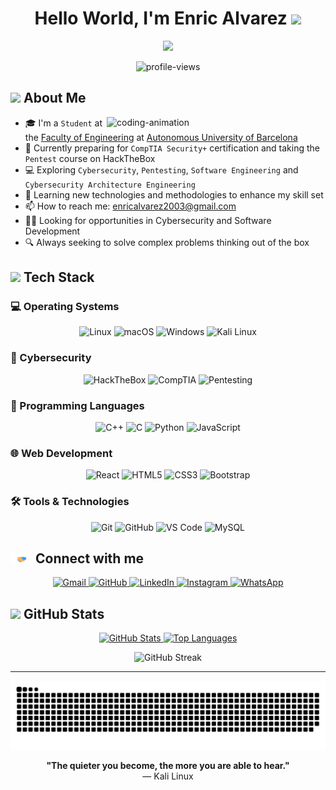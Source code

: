 <h1 align="center">Hello World, I'm Enric Alvarez <img src="https://media.giphy.com/media/hvRJCLFzcasrR4ia7z/giphy.gif" width="35"></h1>

<p align="center">
  <a href="https://github.com/DenverCoder1/readme-typing-svg"><img src="https://readme-typing-svg.herokuapp.com?font=Time+New+Roman&color=%23C8BE25&size=25&center=true&vCenter=true&width=600&height=100&lines=Software+Engineer+Student;Cybersecurity+Enthusiast;Always+learning+new+things"></a>
</p>

<p align="center">
  <img src="https://komarev.com/ghpvc/?username=enricalv03&label=Profile%20views&color=0047AB&style=flat" alt="profile-views" />
</p>

## <img src="https://raw.githubusercontent.com/nixin72/nixin72/master/wave.gif" width="35"> About Me

<img align="right" src="https://raw.githubusercontent.com/Adam-pw/Adam-pw/main/animation_500_kxa883sd.gif" alt="coding-animation" width="350" />

- 🎓 I'm a `Student` at the [Faculty of Engineering](https://www.uab.cat/web/universitat-autonoma-de-barcelona-1345467954774.html) at [Autonomous University of Barcelona](https://www.uab.cat/)
- 🔐 Currently preparing for `CompTIA Security+` certification and taking the `Pentest` course on HackTheBox
- 💻 Exploring `Cybersecurity`, `Pentesting`, `Software Engineering` and `Cybersecurity Architecture Engineering`
- 🌱 Learning new technologies and methodologies to enhance my skill set
- 📫 How to reach me: [enricalvarez2003@gmail.com](mailto:enricalvarez2003@gmail.com)
- 👨‍💻 Looking for opportunities in Cybersecurity and Software Development
- 🔍 Always seeking to solve complex problems thinking out of the box 

## <img src="https://media2.giphy.com/media/QssGEmpkyEOhBCb7e1/giphy.gif?cid=ecf05e47a0n3gi1bfqntqmob8g9aid1oyj2wr3ds3mg700bl&rid=giphy.gif" width="35"> Tech Stack

### 💻 Operating Systems
<p align="center">
  <img src="https://img.shields.io/badge/Linux-FCC624?style=for-the-badge&logo=linux&logoColor=black" alt="Linux"/>
  <img src="https://img.shields.io/badge/macOS-000000?style=for-the-badge&logo=apple&logoColor=white" alt="macOS"/>
  <img src="https://img.shields.io/badge/Windows-0078D6?style=for-the-badge&logo=windows&logoColor=white" alt="Windows"/>
  <img src="https://img.shields.io/badge/Kali_Linux-557C94?style=for-the-badge&logo=kali-linux&logoColor=white" alt="Kali Linux"/>
</p>

### 🔐 Cybersecurity
<p align="center">
  <img src="https://img.shields.io/badge/HackTheBox-111927?style=for-the-badge&logo=Hack%20The%20Box&logoColor=9FEF00" alt="HackTheBox"/>
  <img src="https://img.shields.io/badge/CompTIA-FF0000?style=for-the-badge&logo=CompTIA&logoColor=white" alt="CompTIA"/>
  <img src="https://img.shields.io/badge/Pentesting-2C2D72?style=for-the-badge&logo=Hack%20The%20Box&logoColor=white" alt="Pentesting"/>
</p>

### 🚀 Programming Languages
<p align="center">
  <img src="https://img.shields.io/badge/C%2B%2B-00599C?style=for-the-badge&logo=c%2B%2B&logoColor=white" alt="C++"/>
  <img src="https://img.shields.io/badge/C-00599C?style=for-the-badge&logo=c&logoColor=white" alt="C"/>
  <img src="https://img.shields.io/badge/Python-3776AB?style=for-the-badge&logo=python&logoColor=white" alt="Python"/>
  <img src="https://img.shields.io/badge/JavaScript-F7DF1E?style=for-the-badge&logo=javascript&logoColor=black" alt="JavaScript"/>
</p>

### 🌐 Web Development
<p align="center">
  <img src="https://img.shields.io/badge/React-20232A?style=for-the-badge&logo=react&logoColor=61DAFB" alt="React"/>
  <img src="https://img.shields.io/badge/HTML5-E34F26?style=for-the-badge&logo=html5&logoColor=white" alt="HTML5"/>
  <img src="https://img.shields.io/badge/CSS3-1572B6?style=for-the-badge&logo=css3&logoColor=white" alt="CSS3"/>
  <img src="https://img.shields.io/badge/Bootstrap-563D7C?style=for-the-badge&logo=bootstrap&logoColor=white" alt="Bootstrap"/>
</p>

### 🛠 Tools & Technologies
<p align="center">
  <img src="https://img.shields.io/badge/Git-F05032?style=for-the-badge&logo=git&logoColor=white" alt="Git"/>
  <img src="https://img.shields.io/badge/GitHub-100000?style=for-the-badge&logo=github&logoColor=white" alt="GitHub"/>
  <img src="https://img.shields.io/badge/VSCode-0078D4?style=for-the-badge&logo=visual%20studio%20code&logoColor=white" alt="VS Code"/>
  <img src="https://img.shields.io/badge/MySQL-4479A1?style=for-the-badge&logo=mysql&logoColor=white" alt="MySQL"/>
</p>

## <img src="https://github.com/0xAbdulKhalid/0xAbdulKhalid/raw/main/assets/mdImages/handshake.gif" width="35"> Connect with me

<p align="center">
  <a href="mailto:enricalvarez2003@gmail.com">
    <img src="https://img.shields.io/badge/Gmail-D14836?style=for-the-badge&logo=gmail&logoColor=white" alt="Gmail"/>
  </a>
  <a href="https://github.com/enricalv03">
    <img src="https://img.shields.io/badge/GitHub-100000?style=for-the-badge&logo=github&logoColor=white" alt="GitHub"/>
  </a>
  <a href="https://www.linkedin.com/in/enric-alvarez-bargada-b20102225/">
    <img src="https://img.shields.io/badge/LinkedIn-0077B5?style=for-the-badge&logo=linkedin&logoColor=white" alt="LinkedIn"/>
  </a>
  <a href="https://www.instagram.com/enricalvarez_/">
    <img src="https://img.shields.io/badge/Instagram-E4405F?style=for-the-badge&logo=instagram&logoColor=white" alt="Instagram"/>
  </a>
  <a href="https://wa.me/+34663867885">
    <img src="https://img.shields.io/badge/WhatsApp-25D366?style=for-the-badge&logo=whatsapp&logoColor=white" alt="WhatsApp"/>
  </a>
</p>

## <img src="https://media.giphy.com/media/iY8CRBdQXODJSCERIr/giphy.gif" width="35"> GitHub Stats

<p align="center">
  <a href="https://github.com/anuraghazra/github-readme-stats">
    <img src="https://github-readme-stats.vercel.app/api?username=enricalv03&show_icons=true&theme=tokyonight" alt="GitHub Stats" height="165"/>
  </a>
  <a href="https://github.com/anuraghazra/github-readme-stats">
    <img src="https://github-readme-stats.vercel.app/api/top-langs/?username=enricalv03&layout=compact&theme=tokyonight" alt="Top Languages" height="165"/>
  </a>
</p>

<p align="center">
  <img src="https://github-readme-streak-stats.herokuapp.com/?user=enricalv03&theme=tokyonight" alt="GitHub Streak"/>
</p>

---

<p align="center">
  <img src="https://raw.githubusercontent.com/Platane/snk/output/github-contribution-grid-snake.svg" alt="Snake animation"/>
</p>

<p align="center">
  <b>"The quieter you become, the more you are able to hear."</b>
  <br>― Kali Linux
</p>
